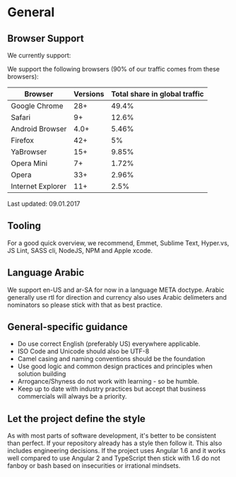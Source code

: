 # General 

## Browser Support

We currently support:

We support the following browsers (90% of our traffic comes from these browsers):

| Browser | Versions  | Total share in global traffic |
| ---- | ---- | ---- |
| Google Chrome | 28+ | 49.4% | 
| Safari | 9+ | 12.6% |
| Android Browser | 4.0+ | 5.46% |
| Firefox | 42+ | 5% |
| YaBrowser | 15+ | 9.85% |
| Opera Mini | 7+ | 1.72% |
| Opera | 33+ | 2.96% |
| Internet Explorer | 11+ | 2.5% |

Last updated: 09.01.2017

## Tooling

For a good quick overview, we recommend, Emmet, Sublime Text, Hyper.vs, JS Lint, SASS cli, NodeJS, NPM and Apple xcode.

## Language Arabic

We support en-US and ar-SA for now in a language META doctype. Arabic generally use rtl for direction and currency also uses Arabic delimeters and nominators so please stick with that as best practice.

## General-specific guidance

- Do use correct English (preferably US) everywhere applicable.
- ISO Code and Unicode should also be UTF-8
- Camel casing and naming conventions should be the foundation
- Use good logic and common design practices and principles when solution building
- Arrogance/Shyness do not work with learning - so be humble.
- Keep up to date with industry practices but accept that business commercials will always be a priority.

## Let the project define the style

As with most parts of software development, it's better to be consistent than
perfect. If your repository already has a style then follow it. This also includes engineering decisions. If the project uses Angular 1.6 and it works well compared to use Angular 2 and TypeScript then stick with 1.6 do not fanboy or bash based on insecurities or irrational mindsets.
